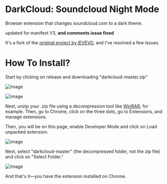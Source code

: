 # DarkCloud: Soundcloud Night Mode
Browser extension that changes soundcloud.com to a dark theme.

updated for manifest V3, **and comments issue fixed**

It's a fork of the [original project by IEVEVO](https://github.com/IEVEVO/darkcloud), and I've resolved a few issues. 

# How To Install?

Start by clicking on release and downloading "darkcloud-master.zip"

![image](https://github.com/user-attachments/assets/ee6ffa36-fa90-414d-8a86-d349ed1fc2ac)

![image](https://github.com/user-attachments/assets/c7048576-83c8-4464-9152-a390975d922f)

Next, unzip your .zip file using a decompression tool like [WinRAR](https://www.win-rar.com/start.html?&L=10), for example. Then, go to Chrome, click on the three dots, go to Extensions, and manage extensions.

Then, you will be on this page, enable Developer Mode and click on Load unpacked extension.

![image](https://github.com/user-attachments/assets/c96129a3-b6c3-4b88-b25b-79af0f18b134)

Next, select "darkcloud-master" (the decompressed folder, not the zip file) and click on "Select Folder."

![image](https://github.com/user-attachments/assets/74411e0e-19ee-4435-95a7-f268afa95231)

And that's it—you have the extension installed on Chrome.
